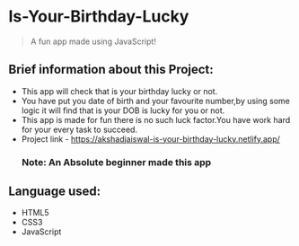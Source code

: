 # Is-Your-Birthday-Lucky
> A fun app made using JavaScript!
## Brief information about this Project:
- This app will check that is your birthday lucky or not.
- You have put you date of birth and your favourite number,by using some logic it will find that is your DOB is lucky for you or not.
- This app is made for fun there is no such luck factor.You have work hard for your every task to succeed.
- Project link - https://akshadjaiswal-is-your-birthday-lucky.netlify.app/
   ### Note: An Absolute beginner made this app
   
 ## Language used:
 - HTML5
 - CSS3
 - JavaScript
